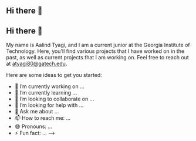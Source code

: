 ## Hi there 👋

## Hi there 👋

My name is Aalind Tyagi, and I am a current junior at the Georgia Institute of Technology. 
Here, you'll find various projects that I have worked on in the past, as well as current projects that I am working on. Feel free to reach out at atyagi80@gatech.edu.


Here are some ideas to get you started:

- 🔭 I’m currently working on ...
- 🌱 I’m currently learning ...
- 👯 I’m looking to collaborate on ...
- 🤔 I’m looking for help with ...
- 💬 Ask me about ...
- 📫 How to reach me: ...
- 😄 Pronouns: ...
- ⚡ Fun fact: ...
-->
